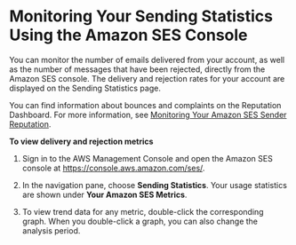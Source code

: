 # Monitoring Your Sending Statistics Using the Amazon SES Console<a name="monitor-using-console"></a>

You can monitor the number of emails delivered from your account, as well as the number of messages that have been rejected, directly from the Amazon SES console\. The delivery and rejection rates for your account are displayed on the Sending Statistics page\.

You can find information about bounces and complaints on the Reputation Dashboard\. For more information, see [Monitoring Your Amazon SES Sender Reputation](monitor-sender-reputation.md)\.

**To view delivery and rejection metrics**

1. Sign in to the AWS Management Console and open the Amazon SES console at [https://console\.aws\.amazon\.com/ses/](https://console.aws.amazon.com/ses/)\.

1. In the navigation pane, choose **Sending Statistics**\. Your usage statistics are shown under **Your Amazon SES Metrics**\.

1. To view trend data for any metric, double\-click the corresponding graph\. When you double\-click a graph, you can also change the analysis period\.
